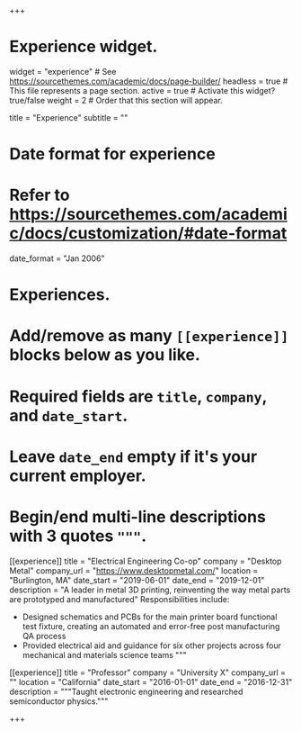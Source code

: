 +++
# Experience widget.
widget = "experience"  # See https://sourcethemes.com/academic/docs/page-builder/
headless = true  # This file represents a page section.
active = true  # Activate this widget? true/false
weight = 2  # Order that this section will appear.

title = "Experience"
subtitle = ""

# Date format for experience
#   Refer to https://sourcethemes.com/academic/docs/customization/#date-format
date_format = "Jan 2006"

# Experiences.
#   Add/remove as many `[[experience]]` blocks below as you like.
#   Required fields are `title`, `company`, and `date_start`.
#   Leave `date_end` empty if it's your current employer.
#   Begin/end multi-line descriptions with 3 quotes `"""`.
[[experience]]
  title = "Electrical Engineering Co-op"
  company = "Desktop Metal"
  company_url = "https://www.desktopmetal.com/"
  location = "Burlington, MA"
  date_start = "2019-06-01"
  date_end = "2019-12-01"
  description = "A leader in metal 3D printing, reinventing the way metal parts are prototyped and manufactured"
  Responsibilities include:
  
  * Designed schematics and PCBs for the main printer board functional test fixture, creating an automated and error-free post manufacturing QA process 
  * Provided electrical aid and guidance for six other projects across four mechanical and materials science teams
  """

[[experience]]
  title = "Professor"
  company = "University X"
  company_url = ""
  location = "California"
  date_start = "2016-01-01"
  date_end = "2016-12-31"
  description = """Taught electronic engineering and researched semiconductor physics."""

+++
